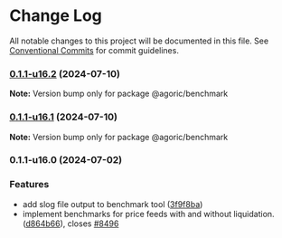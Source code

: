 # Change Log

All notable changes to this project will be documented in this file.
See [Conventional Commits](https://conventionalcommits.org) for commit guidelines.

### [0.1.1-u16.2](https://github.com/Agoric/agoric-sdk/compare/@agoric/benchmark@0.1.1-u16.1...@agoric/benchmark@0.1.1-u16.2) (2024-07-10)

**Note:** Version bump only for package @agoric/benchmark





### [0.1.1-u16.1](https://github.com/Agoric/agoric-sdk/compare/@agoric/benchmark@0.1.1-u16.0...@agoric/benchmark@0.1.1-u16.1) (2024-07-10)

**Note:** Version bump only for package @agoric/benchmark





### 0.1.1-u16.0 (2024-07-02)


### Features

* add slog file output to benchmark tool ([3f9f8ba](https://github.com/Agoric/agoric-sdk/commit/3f9f8badf351ec94e2ea6763eb89a6d358b6a4c4))
* implement benchmarks for price feeds with and without liquidation. ([d864b66](https://github.com/Agoric/agoric-sdk/commit/d864b666104beccf5f5ccad222f7a5d23a5ad7d5)), closes [#8496](https://github.com/Agoric/agoric-sdk/issues/8496)
